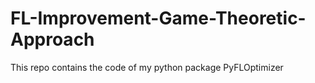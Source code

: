 # FL-Improvement-Game-Theoretic-Approach
This repo contains the code of my python package PyFLOptimizer
